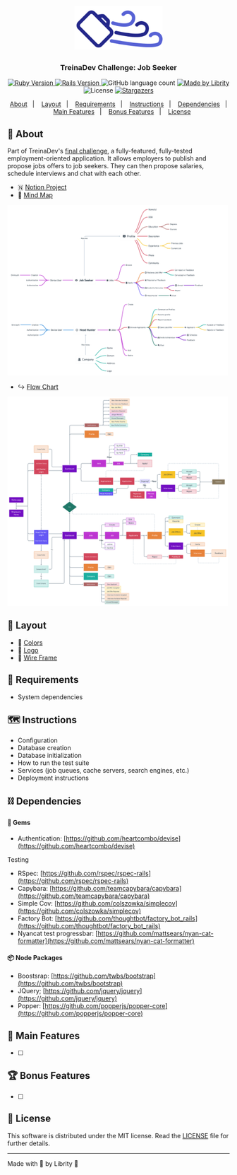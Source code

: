 <h1 align="center">
  <img alt="Job Seeker" title="Job Seeker" src=".github/full_logo.png" width="200px" />
</h1>

<h3 align="center">
  TreinaDev Challenge: Job Seeker
</h3>

<p align="center">
  <a href="https://www.ruby-lang.org/en/news/2019/10/01/ruby-2-6-5-released/">
    <img alt="Ruby Version" src="https://img.shields.io/badge/ruby-2.6.5-red?logo=ruby&color=CC342D" />
  </a>

  <a href="https://weblog.rubyonrails.org/2020/5/6/Rails-6-0-3-has-been-released/">
    <img alt="Rails Version" src="https://img.shields.io/badge/rails-6.0.3-red?logo=rails&color=CC0000" />
  </a>

  <img alt="GitHub language count" src="https://img.shields.io/github/languages/count/librity/campus_code_job_seeker?color=%2304D361" />

  <a href="https://github.com/librity">
    <img alt="Made by Librity" src="https://img.shields.io/badge/made%20by-Librity-%2304D361" />
  </a>

  <img alt="License" src="https://img.shields.io/badge/license-MIT-%2304D361" />

  <a href="https://github.com/librity/campus_code_job_seeker/stargazers">
    <img alt="Stargazers" src="https://img.shields.io/github/stars/librity/campus_code_job_seeker?style=social" />
  </a>
</p>

<p align="center">
  <a href="#about">About</a>&nbsp;&nbsp;&nbsp;|&nbsp;&nbsp;&nbsp;
  <a href="#layout">Layout</a>&nbsp;&nbsp;&nbsp;|&nbsp;&nbsp;&nbsp;
  <a href="#requirements">Requirements</a>&nbsp;&nbsp;&nbsp;|&nbsp;&nbsp;&nbsp;
  <a href="#instructions">Instructions</a>&nbsp;&nbsp;&nbsp;|&nbsp;&nbsp;&nbsp;
  <a href="#dependencies">Dependencies</a>&nbsp;&nbsp;&nbsp;|&nbsp;&nbsp;&nbsp;
  <a href="#main-features">Main Features</a>&nbsp;&nbsp;&nbsp;|&nbsp;&nbsp;&nbsp;
  <a href="#bonus-features">Bonus Features</a>&nbsp;&nbsp;&nbsp;|&nbsp;&nbsp;&nbsp;
  <a href="#license">License</a>
</p>

## 👀 About

Part of TreinaDev's [final challenge](https://s3.us-west-2.amazonaws.com/secure.notion-static.com/fcd713b8-7b9d-4e09-98a8-0cb5f32bbf4d/TDProjeto_Final_-_Etapa01.pdf?X-Amz-Algorithm=AWS4-HMAC-SHA256&X-Amz-Credential=AKIAT73L2G45O3KS52Y5%2F20200510%2Fus-west-2%2Fs3%2Faws4_request&X-Amz-Date=20200510T050439Z&X-Amz-Expires=86400&X-Amz-Signature=e806bb30607a428e907c3049af329c1e143f945849ce0595f16ae5c6513b1412&X-Amz-SignedHeaders=host&response-content-disposition=filename%20%3D%22%255BTD%255DProjeto%2520Final%2520-%2520Etapa01.pdf%22), a fully-featured, fully-tested employment-oriented application. It allows employers to publish and propose jobs offers to job seekers. They can then propose salaries, schedule interviews and chat with each other.

- 🇳 [Notion Project](https://www.notion.so/Job-Seeker-App-d552bcce80d44ec6acca0cf9e0fa7177)
- 🧠 [Mind Map](https://whimsical.com/YC614KMAmRZd2xQFVx5hej)

<img alt="Application's Mind Map" title="Application's Mind Map" src=".github/mindmap_2020_05_10.png" width="500px" />

- ↪️ [Flow Chart](https://whimsical.com/DAm28ZodewYVsAwZ2aJ4va)

<img alt="Application's Flowchart" title="Application's Flowchart" src=".github/flowchart_2020_05_10.png.png" width="500px" />

## 💅 Layout

- 🌈 [Colors](https://coolors.co/32292f-575366-777da7-23278a-d1e3dd)
- 🌠 [Logo](https://www.figma.com/file/wKpOwyyQikL7DAhEkIY4mA/Job-Seeker-Logo?node-id=1%3A36)
- 🚧 [Wire Frame](https://whimsical.com/MzhTuvjhYFbKREoBfBdnR8)


## 🤖 Requirements

- System dependencies

## 🗺️ Instructions

- Configuration
- Database creation
- Database initialization
- How to run the test suite
- Services (job queues, cache servers, search engines, etc.)
- Deployment instructions

## ⛓️ Dependencies

#### 💎 Gems

- Authentication: [https://github.com/heartcombo/devise](https://github.com/heartcombo/devise)

Testing

- RSpec: [https://github.com/rspec/rspec-rails](https://github.com/rspec/rspec-rails)
- Capybara: [https://github.com/teamcapybara/capybara](https://github.com/teamcapybara/capybara)
- Simple Cov: [https://github.com/colszowka/simplecov](https://github.com/colszowka/simplecov)
- Factory Bot: [https://github.com/thoughtbot/factory_bot_rails](https://github.com/thoughtbot/factory_bot_rails)
- Nyancat test progressbar: [https://github.com/mattsears/nyan-cat-formatter](https://github.com/mattsears/nyan-cat-formatter)

#### 📦 Node Packages

- Boostsrap: [https://github.com/twbs/bootstrap](https://github.com/twbs/bootstrap)
- JQuery; [https://github.com/jquery/jquery](https://github.com/jquery/jquery)
- Popper: [https://github.com/popperjs/popper-core](https://github.com/popperjs/popper-core)

## 🏁 Main Features

- [ ]

## 🏆 Bonus Features

- [ ]

## 📝 License

This software is distributed under the MIT license. Read the [LICENSE](LICENSE.md) file for further details.

---

Made with 💖 by Librity 👋

